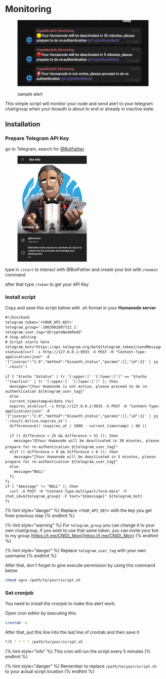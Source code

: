 # Monitoring

<figure><img src="../../.gitbook/assets/image (39).png" alt=""><figcaption><p>sample alert</p></figcaption></figure>

This simple script will monitor your node and send alert to your telegram chat/group when your bioauth is about to end or already in inactive state.

## Installation

### Prepare Telegram API Key

go to Telegram, search for [@BotFather](http://t.me/BotFather)&#x20;

<figure><img src="../../.gitbook/assets/image (40).png" alt="" width="224"><figcaption></figcaption></figure>

type in `/start` to interact with @BotFather and create your bot with `/newbot` command

after that type `/token` to get your API Key

### Install script

Copy and save this script below with .sh format in your **Humanode server**&#x20;

```shell
#!/bin/bash
telegram_token='<YOUR_API_KEY>'
telegram_group='-1002002087722_1'
telegram_user_tag="@CryptoNodeRedd"
# Stop editing
# Script starts here
telegram_bot="https://api.telegram.org/bot${telegram_token}/sendMessage"
status=$(curl -s http://127.0.0.1:9933 -X POST -H "Content-Type: application/json" -d '{"jsonrpc":"2.0","method":"bioauth_status","params":[],"id":1}' | jq '.result')

if [ "$(echo "$status" | tr '[:upper:]' '[:lower:]')" == "$(echo '"inactive"' | tr '[:upper:]' '[:lower:]')" ]; then
  message="🚨Your Humanode is not active, please proceed to do re-authentication ${telegram_user_tag}"
  else
  current_timestamp=$(date +%s)
  expires_at=$(curl -s http://127.0.0.1:9933 -X POST -H "Content-Type: application/json" -d '{"jsonrpc":"2.0","method":"bioauth_status","params":[],"id":1}' | jq '.result.Active.expires_at')
  difference=$(( (expires_at / 1000 - current_timestamp) / 60 ))

  if (( difference > 25 && difference < 31 )); then
    message="🟡Your Humanode will be deactivated in 30 minutes, please prepare for re-authentication ${telegram_user_tag}"
  elif (( difference > 0 && difference < 6 )); then
    message="🔴Your Humanode will be deactivated in 5 minutes, please prepare for re-authentication ${telegram_user_tag}"
  else
    message="NULL"
  fi
fi
if [ "$message" != "NULL" ]; then
  curl -X POST -H "Content-Type:multipart/form-data" -F chat_id=${telegram_group} -F text="${message}" ${telegram_bot}
fi

```

{% hint style="danger" %}
Replace `<YOUR_API_KEY>` with the key you get from previous step
{% endhint %}

{% hint style="warning" %}
For `telegram_group` you can change it to your own chat/group, if you wish to use that same token, you can invite your bot to my group [https://t.me/CNID\_Mon](https://t.me/CNID\_Mon)
{% endhint %}

{% hint style="danger" %}
Replace `telegram_user_tag` with your own username
{% endhint %}

After that, don't forget to give execute permission by using this command below

```sh
chmod ug+x /path/to/your/script.sh
```

### Set cronjob

You need to install the cronjob to make this alert work.

Open cron editor by executing this:

```sh
crontab -e
```

After that, put this line into the last line of crontab and then save it

```sh
*/5 * * * * /path/to/your/script.sh
```

{% hint style="info" %}
This cron will run the script every 5 minutes
{% endhint %}

{% hint style="danger" %}
Remember to replace `/path/to/your/script.sh` to your actual script location
{% endhint %}
